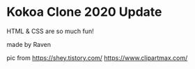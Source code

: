 # Kokoa Clone 2020 Update

HTML & CSS are so much fun!

made by Raven

pic from
https://shey.tistory.com/
https://www.clipartmax.com/


